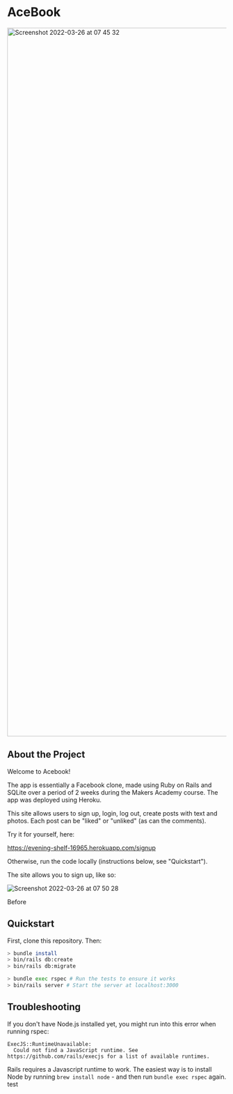 # AceBook

<img width="1625" alt="Screenshot 2022-03-26 at 07 45 32" src="https://user-images.githubusercontent.com/90918377/160230069-ee1e14af-e4f9-4d6e-bf4b-13278beef153.png">

## About the Project

Welcome to Acebook!

The app is essentially a Facebook clone, made using Ruby on Rails and SQLite over a period of 2 weeks during the Makers Academy course. The app was deployed using Heroku.

This site allows users to sign up, login, log out, create posts with text and photos. Each post can be "liked" or "unliked" (as can the comments).

Try it for yourself, here:

https://evening-shelf-16965.herokuapp.com/signup

Otherwise, run the code locally (instructions below, see "Quickstart").

The site allows you to sign up, like so:

![Screenshot 2022-03-26 at 07 50 28](https://user-images.githubusercontent.com/90918377/160230243-b3c727eb-1d38-48c9-82e8-a299ad8c73c1.png)

Before 
## Quickstart

First, clone this repository. Then:

```bash
> bundle install
> bin/rails db:create
> bin/rails db:migrate

> bundle exec rspec # Run the tests to ensure it works
> bin/rails server # Start the server at localhost:3000
```

## Troubleshooting

If you don't have Node.js installed yet, you might run into this error when running rspec:

```
ExecJS::RuntimeUnavailable:
  Could not find a JavaScript runtime. See https://github.com/rails/execjs for a list of available runtimes.
```

Rails requires a Javascript runtime to work. The easiest way is to install Node by running `brew install node` - and then run `bundle exec rspec` again.
test
